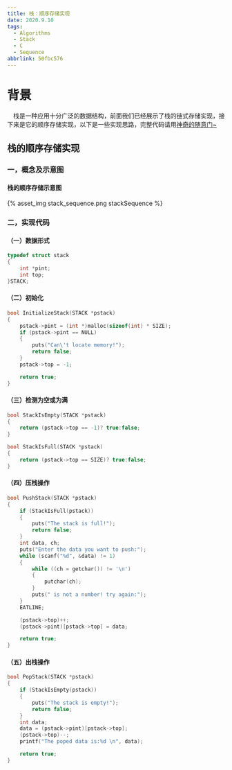 ```yaml
---
title: 栈：顺序存储实现
date: 2020.9.10
tags:
  - Algorithms
  - Stack
  - C
  - Sequence
abbrlink: 50fbc576
---
```

# 背景
&emsp;栈是一种应用十分广泛的数据结构，前面我们已经展示了栈的链式存储实现，接下来是它的顺序存储实现，以下是一些实现思路，完整代码请用[神奇的随意门~](https://github.com/keviness/Algorithms/blob/master/Algorithms_C/DataStruct/stack_sequence.c)
<!--more-->
## 栈的顺序存储实现
### 一，概念及示意图
#### 栈的顺序存储示意图
{% asset_img stack_sequence.png stackSequence %}
### 二，实现代码
#### （一）数据形式
~~~c
typedef struct stack
{
    int *pint;
    int top;
}STACK;
~~~
#### （二）初始化
~~~c
bool InitializeStack(STACK *pstack)
{
    pstack->pint = (int *)malloc(sizeof(int) * SIZE);
    if (pstack->pint == NULL)
    {
        puts("Can\'t locate memory!");
        return false;
    }
    pstack->top = -1;

    return true;
}
~~~
#### （三）检测为空或为满
~~~c
bool StackIsEmpty(STACK *pstack)
{
    return (pstack->top == -1)? true:false;
}

bool StackIsFull(STACK *pstack)
{
    return (pstack->top == SIZE)? true:false;
}
~~~
#### （四）压栈操作
~~~c
bool PushStack(STACK *pstack)
{
    if (StackIsFull(pstack))
    {
        puts("The stack is full!");
        return false;
    }
    int data, ch;
    puts("Enter the data you want to push:");
    while (scanf("%d", &data) != 1)
    {
        while ((ch = getchar()) != '\n')
        {
            putchar(ch);
        }
        puts(" is not a number! try again:");
    }
    EATLINE;

    (pstack->top)++;
    (pstack->pint)[pstack->top] = data;

    return true;
}
~~~
#### （五）出栈操作
~~~c
bool PopStack(STACK *pstack)
{
    if (StackIsEmpty(pstack))
    {
        puts("The stack is empty!");
        return false;
    }
    int data;
    data = (pstack->pint)[pstack->top];
    (pstack->top)--;
    printf("The poped data is:%d \n", data);

    return true;
}
~~~

